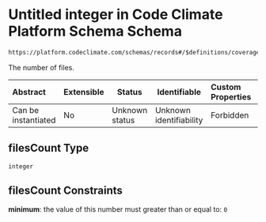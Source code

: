 # Untitled integer in Code Climate Platform Schema Schema

```txt
https://platform.codeclimate.com/schemas/records#/$definitions/coverageTotals/properties/attributes/properties/filesCount
```

The number of files.


| Abstract            | Extensible | Status         | Identifiable            | Custom Properties | Additional Properties | Access Restrictions | Defined In                                            |
| :------------------ | ---------- | -------------- | ----------------------- | :---------------- | --------------------- | ------------------- | ----------------------------------------------------- |
| Can be instantiated | No         | Unknown status | Unknown identifiability | Forbidden         | Allowed               | none                | [records.json\*](records.json "open original schema") |

## filesCount Type

`integer`

## filesCount Constraints

**minimum**: the value of this number must greater than or equal to: `0`
